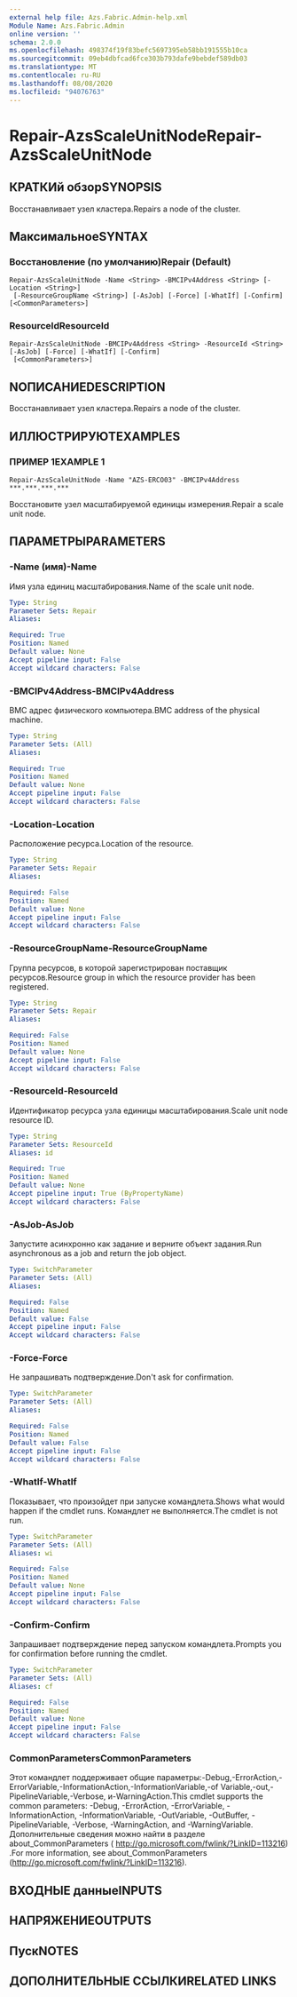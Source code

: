 ```yaml
---
external help file: Azs.Fabric.Admin-help.xml
Module Name: Azs.Fabric.Admin
online version: ''
schema: 2.0.0
ms.openlocfilehash: 498374f19f83befc5697395eb58bb191555b10ca
ms.sourcegitcommit: 09eb4dbfcad6fce303b793dafe9bebdef589db03
ms.translationtype: MT
ms.contentlocale: ru-RU
ms.lasthandoff: 08/08/2020
ms.locfileid: "94076763"
---
```

# <span data-ttu-id="9a0fa-101">Repair-AzsScaleUnitNode</span><span class="sxs-lookup"><span data-stu-id="9a0fa-101">Repair-AzsScaleUnitNode</span></span>

## <span data-ttu-id="9a0fa-102">КРАТКИй обзор</span><span class="sxs-lookup"><span data-stu-id="9a0fa-102">SYNOPSIS</span></span>
<span data-ttu-id="9a0fa-103">Восстанавливает узел кластера.</span><span class="sxs-lookup"><span data-stu-id="9a0fa-103">Repairs a node of the cluster.</span></span>

## <span data-ttu-id="9a0fa-104">Максимальное</span><span class="sxs-lookup"><span data-stu-id="9a0fa-104">SYNTAX</span></span>

### <span data-ttu-id="9a0fa-105">Восстановление (по умолчанию)</span><span class="sxs-lookup"><span data-stu-id="9a0fa-105">Repair (Default)</span></span>
```
Repair-AzsScaleUnitNode -Name <String> -BMCIPv4Address <String> [-Location <String>]
 [-ResourceGroupName <String>] [-AsJob] [-Force] [-WhatIf] [-Confirm] [<CommonParameters>]
```

### <span data-ttu-id="9a0fa-106">ResourceId</span><span class="sxs-lookup"><span data-stu-id="9a0fa-106">ResourceId</span></span>
```
Repair-AzsScaleUnitNode -BMCIPv4Address <String> -ResourceId <String> [-AsJob] [-Force] [-WhatIf] [-Confirm]
 [<CommonParameters>]
```

## <span data-ttu-id="9a0fa-107">NОПИСАНИЕ</span><span class="sxs-lookup"><span data-stu-id="9a0fa-107">DESCRIPTION</span></span>
<span data-ttu-id="9a0fa-108">Восстанавливает узел кластера.</span><span class="sxs-lookup"><span data-stu-id="9a0fa-108">Repairs a node of the cluster.</span></span>

## <span data-ttu-id="9a0fa-109">ИЛЛЮСТРИРУЮТ</span><span class="sxs-lookup"><span data-stu-id="9a0fa-109">EXAMPLES</span></span>

### <span data-ttu-id="9a0fa-110">ПРИМЕР 1</span><span class="sxs-lookup"><span data-stu-id="9a0fa-110">EXAMPLE 1</span></span>
```
Repair-AzsScaleUnitNode -Name "AZS-ERCO03" -BMCIPv4Address ***.***.***.***
```

<span data-ttu-id="9a0fa-111">Восстановите узел масштабируемой единицы измерения.</span><span class="sxs-lookup"><span data-stu-id="9a0fa-111">Repair a scale unit node.</span></span>

## <span data-ttu-id="9a0fa-112">ПАРАМЕТРЫ</span><span class="sxs-lookup"><span data-stu-id="9a0fa-112">PARAMETERS</span></span>

### <span data-ttu-id="9a0fa-113">-Name (имя)</span><span class="sxs-lookup"><span data-stu-id="9a0fa-113">-Name</span></span>
<span data-ttu-id="9a0fa-114">Имя узла единиц масштабирования.</span><span class="sxs-lookup"><span data-stu-id="9a0fa-114">Name of the scale unit node.</span></span>

```yaml
Type: String
Parameter Sets: Repair
Aliases:

Required: True
Position: Named
Default value: None
Accept pipeline input: False
Accept wildcard characters: False
```

### <span data-ttu-id="9a0fa-115">-BMCIPv4Address</span><span class="sxs-lookup"><span data-stu-id="9a0fa-115">-BMCIPv4Address</span></span>
<span data-ttu-id="9a0fa-116">BMC адрес физического компьютера.</span><span class="sxs-lookup"><span data-stu-id="9a0fa-116">BMC address of the physical machine.</span></span>

```yaml
Type: String
Parameter Sets: (All)
Aliases:

Required: True
Position: Named
Default value: None
Accept pipeline input: False
Accept wildcard characters: False
```

### <span data-ttu-id="9a0fa-117">-Location</span><span class="sxs-lookup"><span data-stu-id="9a0fa-117">-Location</span></span>
<span data-ttu-id="9a0fa-118">Расположение ресурса.</span><span class="sxs-lookup"><span data-stu-id="9a0fa-118">Location of the resource.</span></span>

```yaml
Type: String
Parameter Sets: Repair
Aliases:

Required: False
Position: Named
Default value: None
Accept pipeline input: False
Accept wildcard characters: False
```

### <span data-ttu-id="9a0fa-119">-ResourceGroupName</span><span class="sxs-lookup"><span data-stu-id="9a0fa-119">-ResourceGroupName</span></span>
<span data-ttu-id="9a0fa-120">Группа ресурсов, в которой зарегистрирован поставщик ресурсов.</span><span class="sxs-lookup"><span data-stu-id="9a0fa-120">Resource group in which the resource provider has been registered.</span></span>

```yaml
Type: String
Parameter Sets: Repair
Aliases:

Required: False
Position: Named
Default value: None
Accept pipeline input: False
Accept wildcard characters: False
```

### <span data-ttu-id="9a0fa-121">-ResourceId</span><span class="sxs-lookup"><span data-stu-id="9a0fa-121">-ResourceId</span></span>
<span data-ttu-id="9a0fa-122">Идентификатор ресурса узла единицы масштабирования.</span><span class="sxs-lookup"><span data-stu-id="9a0fa-122">Scale unit node resource ID.</span></span>

```yaml
Type: String
Parameter Sets: ResourceId
Aliases: id

Required: True
Position: Named
Default value: None
Accept pipeline input: True (ByPropertyName)
Accept wildcard characters: False
```

### <span data-ttu-id="9a0fa-123">-AsJob</span><span class="sxs-lookup"><span data-stu-id="9a0fa-123">-AsJob</span></span>
<span data-ttu-id="9a0fa-124">Запустите асинхронно как задание и верните объект задания.</span><span class="sxs-lookup"><span data-stu-id="9a0fa-124">Run asynchronous as a job and return the job object.</span></span>

```yaml
Type: SwitchParameter
Parameter Sets: (All)
Aliases:

Required: False
Position: Named
Default value: False
Accept pipeline input: False
Accept wildcard characters: False
```

### <span data-ttu-id="9a0fa-125">-Force</span><span class="sxs-lookup"><span data-stu-id="9a0fa-125">-Force</span></span>
<span data-ttu-id="9a0fa-126">Не запрашивать подтверждение.</span><span class="sxs-lookup"><span data-stu-id="9a0fa-126">Don't ask for confirmation.</span></span>

```yaml
Type: SwitchParameter
Parameter Sets: (All)
Aliases:

Required: False
Position: Named
Default value: False
Accept pipeline input: False
Accept wildcard characters: False
```

### <span data-ttu-id="9a0fa-127">-WhatIf</span><span class="sxs-lookup"><span data-stu-id="9a0fa-127">-WhatIf</span></span>
<span data-ttu-id="9a0fa-128">Показывает, что произойдет при запуске командлета.</span><span class="sxs-lookup"><span data-stu-id="9a0fa-128">Shows what would happen if the cmdlet runs.</span></span>
<span data-ttu-id="9a0fa-129">Командлет не выполняется.</span><span class="sxs-lookup"><span data-stu-id="9a0fa-129">The cmdlet is not run.</span></span>

```yaml
Type: SwitchParameter
Parameter Sets: (All)
Aliases: wi

Required: False
Position: Named
Default value: None
Accept pipeline input: False
Accept wildcard characters: False
```

### <span data-ttu-id="9a0fa-130">-Confirm</span><span class="sxs-lookup"><span data-stu-id="9a0fa-130">-Confirm</span></span>
<span data-ttu-id="9a0fa-131">Запрашивает подтверждение перед запуском командлета.</span><span class="sxs-lookup"><span data-stu-id="9a0fa-131">Prompts you for confirmation before running the cmdlet.</span></span>

```yaml
Type: SwitchParameter
Parameter Sets: (All)
Aliases: cf

Required: False
Position: Named
Default value: None
Accept pipeline input: False
Accept wildcard characters: False
```

### <span data-ttu-id="9a0fa-132">CommonParameters</span><span class="sxs-lookup"><span data-stu-id="9a0fa-132">CommonParameters</span></span>
<span data-ttu-id="9a0fa-133">Этот командлет поддерживает общие параметры:-Debug,-ErrorAction,-ErrorVariable,-InformationAction,-InformationVariable,-of Variable,-out,-PipelineVariable,-Verbose, и-WarningAction.</span><span class="sxs-lookup"><span data-stu-id="9a0fa-133">This cmdlet supports the common parameters: -Debug, -ErrorAction, -ErrorVariable, -InformationAction, -InformationVariable, -OutVariable, -OutBuffer, -PipelineVariable, -Verbose, -WarningAction, and -WarningVariable.</span></span> <span data-ttu-id="9a0fa-134">Дополнительные сведения можно найти в разделе about_CommonParameters ( http://go.microsoft.com/fwlink/?LinkID=113216) .</span><span class="sxs-lookup"><span data-stu-id="9a0fa-134">For more information, see about_CommonParameters (http://go.microsoft.com/fwlink/?LinkID=113216).</span></span>

## <span data-ttu-id="9a0fa-135">ВХОДНЫЕ данные</span><span class="sxs-lookup"><span data-stu-id="9a0fa-135">INPUTS</span></span>

## <span data-ttu-id="9a0fa-136">НАПРЯЖЕНИЕ</span><span class="sxs-lookup"><span data-stu-id="9a0fa-136">OUTPUTS</span></span>

## <span data-ttu-id="9a0fa-137">Пуск</span><span class="sxs-lookup"><span data-stu-id="9a0fa-137">NOTES</span></span>

## <span data-ttu-id="9a0fa-138">ДОПОЛНИТЕЛЬНЫЕ ССЫЛКИ</span><span class="sxs-lookup"><span data-stu-id="9a0fa-138">RELATED LINKS</span></span>
